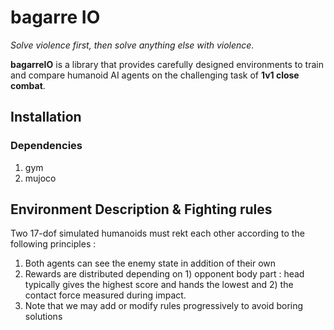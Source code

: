 # bagarre IO

_Solve violence first, then solve anything else with violence._

**bagarreIO** is a library that provides carefully designed environments to train and compare humanoid AI agents on the challenging task of **1v1 close combat**.

## Installation

### Dependencies
1. gym
2. mujoco

## Environment Description & Fighting rules

Two 17-dof simulated humanoids must rekt each other according to the following principles : 

1. Both agents can see the enemy state in addition of their own
2. Rewards are distributed depending on 1) opponent body part : head typically gives the highest score and hands the lowest and 2) the contact force measured during impact.
3. Note that we may add or modify rules progressively to avoid boring solutions
